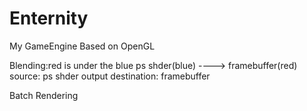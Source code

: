 # Enternity
My GameEngine Based on OpenGL

Blending:red is under the blue 
	ps shder(blue) ----> framebuffer(red)
	source: ps shder output
	destination: framebuffer

Batch Rendering



